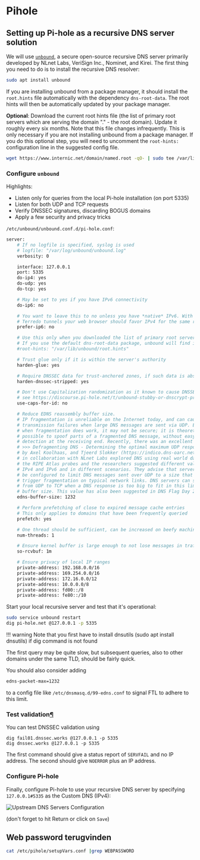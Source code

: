 # Pihole

## Setting up Pi-hole as a recursive DNS server solution

We will use [`unbound`](https://github.com/NLnetLabs/unbound), a secure open-source recursive DNS server primarily developed by NLnet Labs, VeriSign Inc., Nominet, and Kirei. The first thing you need to do is to install the recursive DNS resolver:

```bash
sudo apt install unbound
```

If you are installing unbound from a package manager, it should install the `root.hints` file automatically with the dependency `dns-root-data`. The root hints will then be automatically updated by your package manager.

**Optional**: Download the current root hints file (the list of primary root servers which are serving the domain "." - the root domain). Update it roughly every six months. Note that this file changes infrequently. This is only necessary if you are not installing unbound from a package manager. If you do this optional step, you will need to uncomment the `root-hints:` configuration line in the suggested config file.

```bash
wget https://www.internic.net/domain/named.root -qO- | sudo tee /var/lib/unbound/root.hints
```

### Configure `unbound`

Highlights:

- Listen only for queries from the local Pi-hole installation (on port 5335)
- Listen for both UDP and TCP requests
- Verify DNSSEC signatures, discarding BOGUS domains
- Apply a few security and privacy tricks

`/etc/unbound/unbound.conf.d/pi-hole.conf`:

```sh
server:
    # If no logfile is specified, syslog is used
    # logfile: "/var/log/unbound/unbound.log"
    verbosity: 0

    interface: 127.0.0.1
    port: 5335
    do-ip4: yes
    do-udp: yes
    do-tcp: yes

    # May be set to yes if you have IPv6 connectivity
    do-ip6: no

    # You want to leave this to no unless you have *native* IPv6. With 6to4 and
    # Terredo tunnels your web browser should favor IPv4 for the same reasons
    prefer-ip6: no

    # Use this only when you downloaded the list of primary root servers!
    # If you use the default dns-root-data package, unbound will find it automatically
    #root-hints: "/var/lib/unbound/root.hints"

    # Trust glue only if it is within the server's authority
    harden-glue: yes

    # Require DNSSEC data for trust-anchored zones, if such data is absent, the zone becomes BOGUS
    harden-dnssec-stripped: yes

    # Don't use Capitalization randomization as it known to cause DNSSEC issues sometimes
    # see https://discourse.pi-hole.net/t/unbound-stubby-or-dnscrypt-proxy/9378 for further details
    use-caps-for-id: no

    # Reduce EDNS reassembly buffer size.
    # IP fragmentation is unreliable on the Internet today, and can cause
    # transmission failures when large DNS messages are sent via UDP. Even
    # when fragmentation does work, it may not be secure; it is theoretically
    # possible to spoof parts of a fragmented DNS message, without easy
    # detection at the receiving end. Recently, there was an excellent study
    # >>> Defragmenting DNS - Determining the optimal maximum UDP response size for DNS <<<
    # by Axel Koolhaas, and Tjeerd Slokker (https://indico.dns-oarc.net/event/36/contributions/776/)
    # in collaboration with NLnet Labs explored DNS using real world data from the
    # the RIPE Atlas probes and the researchers suggested different values for
    # IPv4 and IPv6 and in different scenarios. They advise that servers should
    # be configured to limit DNS messages sent over UDP to a size that will not
    # trigger fragmentation on typical network links. DNS servers can switch
    # from UDP to TCP when a DNS response is too big to fit in this limited
    # buffer size. This value has also been suggested in DNS Flag Day 2020.
    edns-buffer-size: 1232

    # Perform prefetching of close to expired message cache entries
    # This only applies to domains that have been frequently queried
    prefetch: yes

    # One thread should be sufficient, can be increased on beefy machines. In reality for most users running on small networks or on a single machine, it should be unnecessary to seek performance enhancement by increasing num-threads above 1.
    num-threads: 1

    # Ensure kernel buffer is large enough to not lose messages in traffic spikes
    so-rcvbuf: 1m

    # Ensure privacy of local IP ranges
    private-address: 192.168.0.0/16
    private-address: 169.254.0.0/16
    private-address: 172.16.0.0/12
    private-address: 10.0.0.0/8
    private-address: fd00::/8
    private-address: fe80::/10
```

Start your local recursive server and test that it's operational:

```sh
sudo service unbound restart
dig pi-hole.net @127.0.0.1 -p 5335
```

!!! warning
    Note that you first have to install dnsutils (sudo apt install dnsutils) if dig command is not found

The first query may be quite slow, but subsequent queries, also to other domains under the same TLD, should be fairly quick.

You should also consider adding

```bash
edns-packet-max=1232
```

to a config file like `/etc/dnsmasq.d/99-edns.conf` to signal FTL to adhere to this limit.

### Test validation[¶](https://docs.pi-hole.net/guides/dns/unbound//#test-validation "Permanent link")

You can test DNSSEC validation using

```
dig fail01.dnssec.works @127.0.0.1 -p 5335
dig dnssec.works @127.0.0.1 -p 5335
```

The first command should give a status report of `SERVFAIL` and no IP address. The second should give `NOERROR` plus an IP address.

### Configure Pi-hole

Finally, configure Pi-hole to use your recursive DNS server by specifying `127.0.0.1#5335` as the Custom DNS (IPv4):

![Upstream DNS Servers Configuration](https://docs.pi-hole.net/images/RecursiveResolver.png)

(don't forget to hit Return or click on `Save`)

## Web password terugvinden

```bash
cat /etc/pihole/setupVars.conf |grep WEBPASSWORD
```
